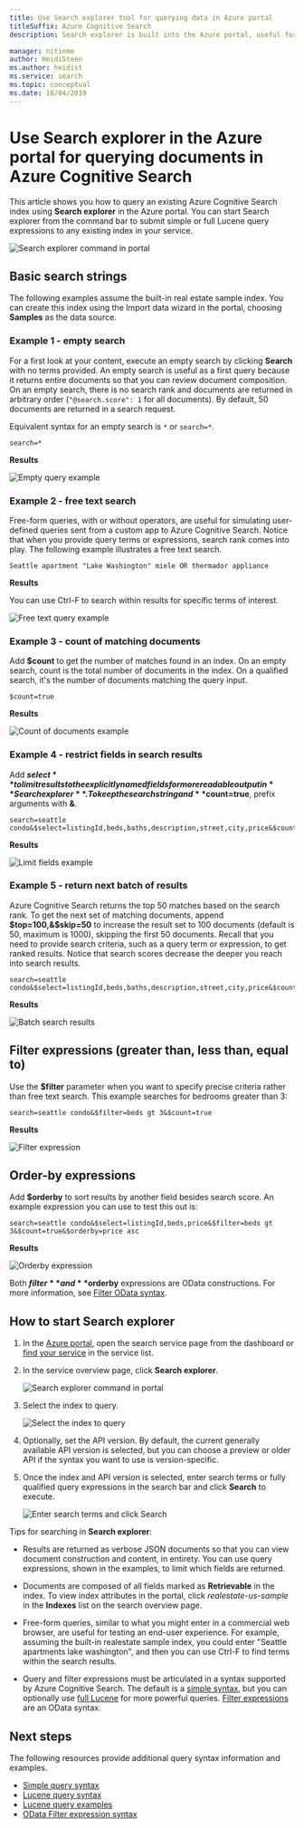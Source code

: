 ```yaml
---
title: Use Search explorer tool for querying data in Azure portal
titleSuffix: Azure Cognitive Search
description: Search explorer is built into the Azure portal, useful for exploring content and validating queries in Azure Cognitive Search. Enter strings for term or phrase search, or fully qualified search expressions with advanced syntax.

manager: nitinme
author: HeidiSteen
ms.author: heidist
ms.service: search
ms.topic: conceptual
ms.date: 10/04/2019
---
```


# Use Search explorer in the Azure portal for querying documents in Azure Cognitive Search 

This article shows you how to query an existing Azure Cognitive Search index using **Search explorer** in the Azure portal. You can start Search explorer from the command bar to submit simple or full Lucene query expressions to any existing index in your service. 

   ![Search explorer command in portal](./media/search-explorer/search-explorer-cmd2.png "Search explorer command in portal")

## Basic search strings

The following examples assume the built-in real estate sample index. You can create this index using the Import data wizard in the portal, choosing **Samples** as the data source.

### Example 1 - empty search

For a first look at your content, execute an empty search by clicking **Search** with no terms provided. An empty search is useful as a first query because it returns entire documents so that you can review document composition. On an empty search, there is no search rank and documents are returned in arbitrary order (`"@search.score": 1` for all documents). By default, 50 documents are returned in a search request.

Equivalent syntax for an empty search is `*` or `search=*`.

   ```Input
   search=*
   ```

   **Results**
   
   ![Empty query example](./media/search-explorer/search-explorer-example-empty.png "Unqualified or empty query example")

### Example 2 - free text search

Free-form queries, with or without operators, are useful for simulating user-defined queries sent from a custom app to Azure Cognitive Search. Notice that when you provide query terms or expressions, search rank comes into play. The following example illustrates a free text search.

   ```Input
   Seattle apartment "Lake Washington" miele OR thermador appliance
   ```

   **Results**

   You can use Ctrl-F to search within results for specific terms of interest.

   ![Free text query example](./media/search-explorer/search-explorer-example-freetext.png "Free text query example")

### Example 3 - count of matching documents 

Add **$count** to get the number of matches found in an index. On an empty search, count is the total number of documents in the index. On a qualified search, it's the number of documents matching the query input.

   ```Input1
   $count=true
   ```
   **Results**

   ![Count of documents example](./media/search-explorer/search-explorer-example-count.png "Count of matching documents in index")

### Example 4 - restrict fields in search results

Add **$select** to limit results to the explicitly named fields for more readable output in **Search explorer**. To keep the search string and **$count=true**, prefix arguments with **&**. 

   ```Input
   search=seattle condo&$select=listingId,beds,baths,description,street,city,price&$count=true
   ```

   **Results**

   ![Limit fields example](./media/search-explorer/search-explorer-example-selectfield.png "Restrict fields in search results")

### Example 5 - return next batch of results

Azure Cognitive Search returns the top 50 matches based on the search rank. To get the next set of matching documents, append **$top=100,&$skip=50** to increase the result set to 100 documents (default is 50, maximum is 1000), skipping the first 50 documents. Recall that you need to provide search criteria, such as a query term or expression, to get ranked results. Notice that search scores decrease the deeper you reach into search results.

   ```Input
   search=seattle condo&$select=listingId,beds,baths,description,street,city,price&$count=true&$top=100&$skip=50
   ```

   **Results**

   ![Batch search results](./media/search-explorer/search-explorer-example-topskip.png "Return next batch of search results")

## Filter expressions (greater than, less than, equal to)

Use the **$filter** parameter when you want to specify precise criteria rather than free text search. This example searches for bedrooms greater than 3:

   ```Input
   search=seattle condo&$filter=beds gt 3&$count=true
   ```
   
   **Results**

   ![Filter expression](./media/search-explorer/search-explorer-example-filter.png "Filter by criteria")

## Order-by expressions

Add **$orderby** to sort results by another field besides search score. An example expression you can use to test this out is:

   ```Input
   search=seattle condo&$select=listingId,beds,price&$filter=beds gt 3&$count=true&$orderby=price asc
   ```
   
   **Results**

   ![Orderby expression](./media/search-explorer/search-explorer-example-ordery.png "Change the sort order")

Both **$filter** and **$orderby** expressions are OData constructions. For more information, see [Filter OData syntax](https://docs.microsoft.com/rest/api/searchservice/odata-expression-syntax-for-azure-search).

<a name="start-search-explorer"></a>

## How to start Search explorer

1. In the [Azure portal](https://portal.azure.com), open the search service page from the dashboard or [find your service](https://ms.portal.azure.com/#blade/HubsExtension/BrowseResourceBlade/resourceType/Microsoft.Search%2FsearchServices) in the service list.

2. In the service overview page, click **Search explorer**.

   ![Search explorer command in portal](./media/search-explorer/search-explorer-cmd2.png "Search explorer command in portal")

3. Select the index to query.

   ![Select the index to query](./media/search-explorer/search-explorer-changeindex-se2.png "Select the index")

4. Optionally, set the API version. By default, the current generally available API version is selected, but you can choose a preview or older API if the syntax you want to use is version-specific.

5. Once the index and API version is selected, enter search terms or fully qualified query expressions in the search bar and click **Search** to execute.

   ![Enter search terms and click Search](./media/search-explorer/search-explorer-query-string-example.png "Enter search terms and click Search")

Tips for searching in **Search explorer**:

+ Results are returned as verbose JSON documents so that you can view document construction and content, in entirety. You can use query expressions, shown in the examples, to limit which fields are returned.

+ Documents are composed of all fields marked as **Retrievable** in the index. To view index attributes in the portal, click *realestate-us-sample* in the **Indexes** list on the search overview page.

+ Free-form queries, similar to what you might enter in a commercial web browser, are useful for testing an end-user experience. For example, assuming the built-in realestate sample index, you could enter "Seattle apartments lake washington", and then you can use Ctrl-F to find terms within the search results. 

+ Query and filter expressions must be articulated in a syntax supported by Azure Cognitive Search. The default is a [simple syntax](https://docs.microsoft.com/rest/api/searchservice/simple-query-syntax-in-azure-search), but you can optionally use [full Lucene](https://docs.microsoft.com/rest/api/searchservice/lucene-query-syntax-in-azure-search) for more powerful queries. [Filter expressions](https://docs.microsoft.com/rest/api/searchservice/odata-expression-syntax-for-azure-search) are an OData syntax.


## Next steps

The following resources provide additional query syntax information and examples.

 + [Simple query syntax](https://docs.microsoft.com/rest/api/searchservice/simple-query-syntax-in-azure-search) 
 + [Lucene query syntax](https://docs.microsoft.com/rest/api/searchservice/lucene-query-syntax-in-azure-search) 
 + [Lucene query examples](search-query-lucene-examples.md) 
 + [OData Filter expression syntax](https://docs.microsoft.com/rest/api/searchservice/odata-expression-syntax-for-azure-search) 
